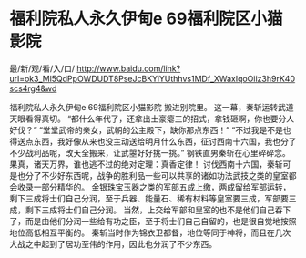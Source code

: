 # 福利院私人永久伊甸e 69福利院区小猫影院

最/新/观/看/入/口/ http://www.baidu.com/link?url=ok3_Ml5QdPpOWDUDT8PseJcBKYiYUthhvs1MDf_XWaxIqoOiiz3h9rK40scs4rg4&wd

福利院私人永久伊甸e 69福利院区小猫影院
 搬进别院里。
    这一幕，秦斩运转武道天眼看得真切。
    “都什么年代了，还拿出土豪瘪三的招式，拿钱砸啊，你也要分人好伐？”
    “堂堂武帝的亲女，武朝的公主殿下，缺你那点东西！”
    “不过我是不是也得送点东西，我好像从来也没主动送给明月什么东西，征讨西南十六国，我也分了不少战利品呢，改天全搬来，让武曌好好挑一挑。”
    钢铁直男秦斩在心里碎碎念。
    果真，诸天万界，谁也逃不过的绝对定理：真香定律！
    讨伐西南十六国，秦斩可是也分了不少好东西呢，战争的胜利品一些可以共享的诸如功法武技之类的皇室都会收录一部分精华的。
    金银珠宝玉器之类的军部五成上缴，两成留给军部运转，剩下三成将士们自己分润，至于兵器、能量石、稀有材料等皇室要三成，军部要三成，剩下三成将士们自己分润。
    当然，上交给军部和皇室的也不是他们自己吞下了，而是由他们分润一些给有功之臣，至于将士们自己自留的，也是很自觉地按照地位高低相互平衡的。
    秦斩当时作为锦衣卫都督，地位等同于神将，而且在几次大战之中起到了居功至伟的作用，因此也分润了不少东西。

